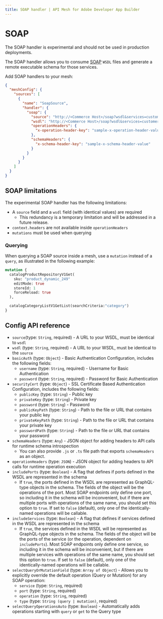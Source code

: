 ```yaml
---
title: SOAP handler | API Mesh for Adobe Developer App Builder
---
```


# SOAP

<InlineAlert variant="warning" slots="text"/>

The SOAP handler is experimental and should not be used in production deployments.

The SOAP handler allows you to consume [SOAP](https://soapui.org) `WSDL` files and generate a remote executable schema for those services.

Add SOAP handlers to your mesh:

```json
{
  "meshConfig": {
    "sources": [
      {
        "name": "SoapSource",
        "handler": {
          "soap": {
            "source": "http://<Commerce Host>/soap?wsdl&services=customerCustomerRepositoryV1",
            "wsdl": "http://<Commerce Host>/soap?wsdl&services=customerCustomerRepositoryV1",
            "operationHeaders": {
              "x-operation-header-key": "sample-x-operation-header-value"
            },
            "schemaHeaders": {
              "x-schema-header-key": "sample-x-schema-header-value"
            }
          }
        }
      }
    ]
  }
}
```

## SOAP limitations

The experimental SOAP handler has the following limitations:

- A `source` field and a `wsdl` field (with identical values) are required
  - This redundancy is a temporary limitation and will be addressed in a future release.
- `context.headers` are not available inside `operationHeaders`
- `mutations` must be used when querying

### Querying

When querying a SOAP source inside a mesh, use a `mutation` instead of a `query`, as illustrated in the following example:

```graphql
mutation {
  catalogProductRepositoryV1Get(
    sku: "product_dynamic_249"
    editMode: true
    storeId: 1
    forceReload: true
  ),

  catalogCategoryListV1GetList(searchCriteria:"category")
}
```

## Config API reference

- `source`(type: `String`, required) - A URL to your WSDL, must be identical to `wsdl`
- `wsdl` (type: `String`, required) - A URL to your WSDL, must be identical to the `source`
- `basicAuth` (type: `Object`) - Basic Authentication Configuration, includes the following fields:
  - `username` (type: `String`, required) - Username for Basic Authentication
  - `password` (type: `String`, required) - Password for Basic Authentication
- `securityCert` (type: `Object`) - SSL Certificate Based Authentication Configuration, includes the following fields:
  - `publicKey` (type: `String`) - Public key
  - `privateKey` (type: `String`) - Private key
  - `password` (type: `String`) - Password
  - `publicKeyPath` (type: `String`) - Path to the file or URL that contains your public key
  - `privateKeyPath` (type: `String`) - Path to the file or URL that contains your private key
  - `passwordPath` (type: `String`) - Path to the file or URL that contains your password
-  `schemaHeaders` (type: `Any`) - JSON object for adding headers to API calls for runtime schema introspection
   - You can also provide `.js` or `.ts` file path that exports `schemaHeaders` as an object.
-  `operationHeaders` (type: `JSON`) - JSON object for adding headers to API calls for runtime operation execution
- `includePorts` (type: `Boolean`) - A flag that defines if ports defined in the WSDL are represented in the schema
  - If `true`, the ports defined in the WSDL are represented as GraphQL-type objects in the schema. The fields of the object will be the operations of the port. Most SOAP endpoints only define one port, so including it in the schema will be inconvenient, but if there are multiple ports with operations of the same name, you should set this option to `true`. If set to `false` (default), only one of the identically-named operations will be callable.
- `includeServices` (type: `Boolean`) - A flag that defines if services defined in the WSDL are represented in the schema
  - If `true`, the services defined in the WSDL will be represented as GraphQL-type objects in the schema. The fields of the object will be the ports of the service (or the operation, dependent on `includePorts`). Most SOAP endpoints only define one service, so including it in the schema will be inconvenient, but if there are multiple services with operations of the same name, you should set this option to `true`. If set to `false` (default), only one of the identically-named operations will be callable.
- `selectQueryOrMutationField` (type: `Array of Object`) - Allows you to explicitly override the default operation (Query or Mutation) for any SOAP operation:
  - `service` (type: `String`, required)
  - `port` (type: `String`, required)
  - `operation` (type: `String`, required)
  - `type` (type: `String (query | mutation)`, required)
- `selectQueryOperationsAuto` (type: `Boolean`) - Automatically adds operations starting with `query` or `get` to the Query type
